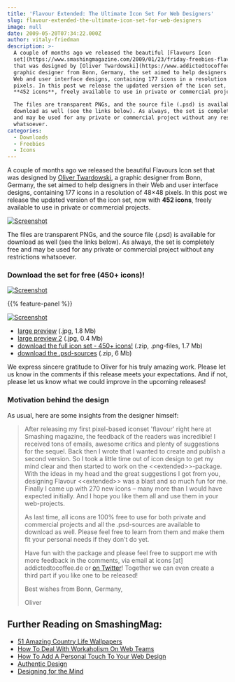 ```yaml
---
title: 'Flavour Extended: The Ultimate Icon Set For Web Designers'
slug: flavour-extended-the-ultimate-icon-set-for-web-designers
image: null
date: 2009-05-20T07:34:22.000Z
author: vitaly-friedman
description: >-
  A couple of months ago we released the beautiful [Flavours Icon
  set](https://www.smashingmagazine.com/2009/01/23/friday-freebies-flavours-icon-set-and-cute-tweeters-icon-set/)
  that was designed by [Oliver Twardowski](https://www.addictedtocoffee.de), a
  graphic designer from Bonn, Germany, the set aimed to help designers in their
  Web and user interface designs, containing 177 icons in a resolution of 48×48
  pixels. In this post we release the updated version of the icon set, now with
  **452 icons**, freely available to use in private or commercial projects.

  The files are transparent PNGs, and the source file (.psd) is available for
  download as well (see the links below). As always, the set is completely free
  and may be used for any private or commercial project without any restrictions
  whatsoever.
categories:
  - Downloads
  - Freebies
  - Icons
---
```

A couple of months ago we released the beautiful Flavours Icon set that was designed by <a href="https://www.addictedtocoffee.de">Oliver Twardowski</a>, a graphic designer from Bonn, Germany, the set aimed to help designers in their Web and user interface designs, containing 177 icons in a resolution of 48×48 pixels. In this post we release the updated version of the icon set, now with <strong>452 icons</strong>, freely available to use in private or commercial projects.

[![Screenshot](https://archive.smashing.media/assets/344dbf88-fdf9-42bb-adb4-46f01eedd629/bdccbd09-7019-4809-a055-d97fdece7f2f/prev-smashing-450.jpg)](https://archive.smashing.media/assets/344dbf88-fdf9-42bb-adb4-46f01eedd629/97535fdc-cac3-4a9f-91d5-48bfa5ab73d9/flavour-extended-preview.jpg)

The files are transparent PNGs, and the source file (.psd) is available for download as well (see the links below). As always, the set is completely free and may be used for any private or commercial project without any restrictions whatsoever.</p>

### Download the set for free (450+ icons)!

[![Screenshot](https://archive.smashing.media/assets/344dbf88-fdf9-42bb-adb4-46f01eedd629/97535fdc-cac3-4a9f-91d5-48bfa5ab73d9/flavour-extended-preview.jpg)](https://archive.smashing.media/assets/344dbf88-fdf9-42bb-adb4-46f01eedd629/736d05eb-4ff8-43da-9e63-9ed75f024186/large-preview.jpg)

{{% feature-panel %}}

[![Screenshot](https://archive.smashing.media/assets/344dbf88-fdf9-42bb-adb4-46f01eedd629/ce0610cc-c30e-4093-b845-20d763d3813c/flavour-preview.jpg)](https://archive.smashing.media/assets/344dbf88-fdf9-42bb-adb4-46f01eedd629/736d05eb-4ff8-43da-9e63-9ed75f024186/large-preview.jpg)

*   [large preview](https://archive.smashing.media/assets/344dbf88-fdf9-42bb-adb4-46f01eedd629/736d05eb-4ff8-43da-9e63-9ed75f024186/large-preview.jpg) (.jpg, 1.8 Mb)
*   [large preview 2](https://archive.smashing.media/assets/344dbf88-fdf9-42bb-adb4-46f01eedd629/a86f11be-1b96-483b-9831-697ad3aa7dc6/keys.jpg) (.jpg, 0.4 Mb)
*   [download the full icon set - 450+ icons!](https://archive.smashing.media/assets/344dbf88-fdf9-42bb-adb4-46f01eedd629/fd0e6ecf-23db-486a-aa6c-795c2fbc1950/flavour-extended-png.zip) (.zip, .png-files, 1.7 Mb)
*   [download the .psd-sources](https://archive.smashing.media/assets/344dbf88-fdf9-42bb-adb4-46f01eedd629/d5efcac5-ff81-4825-b9b6-5caf70977314/flavour-extended-psd.zip) (.zip, 6 Mb)

We express sincere gratitude to Oliver for his truly amazing work. Please let us know in the comments if this release meets your expectations. And if not, please let us know what we could improve in the upcoming releases!

### Motivation behind the design

As usual, here are some insights from the designer himself:
<blockquote>After releasing my first pixel-based iconset 'flavour' right here at Smashing magazine, the feedback of the readers was incredible! I received tons of emails, awesome critics and plenty of suggestions for the sequel. Back then I wrote that I wanted to create and publish a second version. So I took a little time out of icon design to get my mind clear and then started to work on the &lt;&lt;extended&gt;&gt;-package. With the ideas in my head and the great suggestions I got from you, designing Flavour &lt;&lt;extended&gt;&gt; was a blast and so much fun for me. Finally I came up with 270 new icons – many more than I would have expected initially. And I hope you like them all and use them in your web-projects.

As last time, all icons are 100% free to use for both private and commercial projects and all the .psd-sources are available to download as well. Please feel free to learn from them and make them fit your personal needs if they don't do yet.

Have fun with the package and please feel free to support me with more feedback in the comments, via email at icons [at] addictedtocoffee.de or <a href="https://twitter.com/mywayhome">on Twitter</a>! Together we can even create a third part if you like one to be released!

Best wishes from Bonn, Germany,

Oliver</blockquote>

## <span class="rh">Further Reading</span> on SmashingMag:

*   [51 Amazing Country Life Wallpapers](https://www.smashingmagazine.com/country-life-wallpapers-desktop/)
*   [How To Deal With Workaholism On Web Teams](https://www.smashingmagazine.com/2014/01/dealing-with-workaholism-on-web-teams/)
*   [How To Add A Personal Touch To Your Web Design](https://www.smashingmagazine.com/2012/11/freehand-style-in-web-design/)
*   [Authentic Design](https://www.smashingmagazine.com/2013/07/authentic-design/)
*   [Designing for the Mind](https://www.smashingmagazine.com/2011/12/designing-for-the-mind/)

